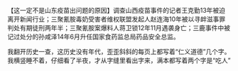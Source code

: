 
【这一定不是山东疫苗出问题的原因】调查山西疫苗事件的记者王克勤13年被迫离开新闻行业；三聚氰胺毒奶受害者维权联盟发起人赵连海10年被以寻衅滋事罪判处有期徒刑两年半；三聚氰胺案爆料人蒋卫锁12年11月遇袭身亡；三鹿事件中被记过处分的孙咸泽14年6月升任国家食药监总局药品安全总监。


我翻开历史一查，这历史没有年代，歪歪斜斜的每页上都写着“仁义道德”几个字。我横竖睡不着，仔细看了半夜，才从字缝里看出字来，满本都写着两个字是“吃人”

